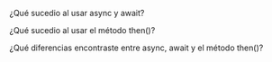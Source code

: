 ¿Qué sucedio al usar async y await?




¿Qué sucedio al usar el método then()?





¿Qué diferencias encontraste entre async, await y el método then()?